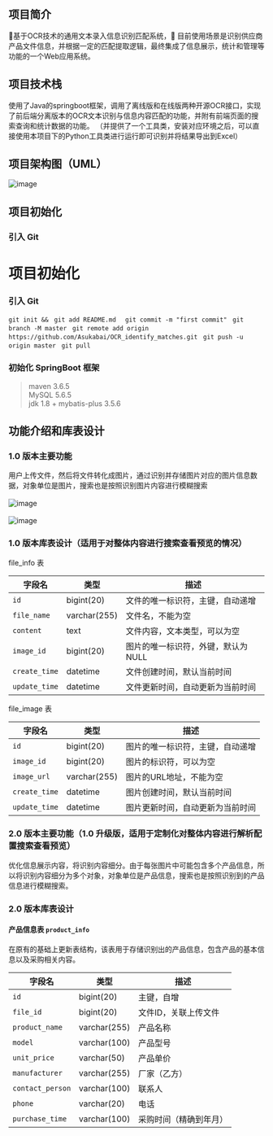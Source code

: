 ## 项目简介
🌈基于OCR技术的通用文本录入信息识别匹配系统，🙇 目前使用场景是识别供应商产品文件信息，并根据一定的匹配提取逻辑，最终集成了信息展示，统计和管理等功能的一个Web应用系统。

## 项目技术栈
使用了Java的springboot框架，调用了离线版和在线版两种开源OCR接口，实现了前后端分离版本的OCR文本识别与信息内容匹配的功能，并附有前端页面的搜索查询和统计数据的功能。
（并提供了一个工具类，安装对应环境之后，可以直接使用本项目下的Python工具类进行运行即可识别并将结果导出到Excel）

## 项目架构图（UML）

![image](https://github.com/user-attachments/assets/460973a1-6bf2-4bdb-9adf-2e5ca9e0e510)

## 项目初始化

### 引入 Git

# 项目初始化

### 引入 Git

```git init && ```
```git add README.md  ```
```git commit -m "first commit" ```
```git branch -M master ```
```git remote add origin https://github.com/Asukabai/OCR_identify_matches.git ```
```git push -u origin master ```
```git pull ```
### 初始化 SpringBoot 框架
<blockquote>
maven 3.6.5
<br>
MySQL 5.6.5
<br>
jdk 1.8 + mybatis-plus 3.5.6
</blockquote>

## 功能介绍和库表设计

### 1.0 版本主要功能
用户上传文件，然后将文件转化成图片，通过识别并存储图片对应的图片信息数据，对象单位是图片，搜索也是按照识别图片内容进行模糊搜索
<br><br> <!-- 插入两个换行符，增加文字与图片之间的空白 -->
![image](https://github.com/user-attachments/assets/34f05747-ee82-4715-9df9-1eb6b512beca)
<br><br> <!-- 插入两个换行符，增加文字与图片之间的空白 -->
![image](https://github.com/user-attachments/assets/423d39b0-a4b7-4da5-ae7d-faf8d8819113)
<br> <!-- 插入两个换行符，增加文字与图片之间的空白 -->
### 1.0 版本库表设计（适用于对整体内容进行搜索查看预览的情况）

file_info 表

| 字段名           | 类型           | 描述                               |
| ---------------- | -------------- | ---------------------------------- |
| `id`             | bigint(20)      | 文件的唯一标识符，主键，自动递增    |
| `file_name`      | varchar(255)    | 文件名，不能为空                   |
| `content`        | text           | 文件内容，文本类型，可以为空       |
| `image_id`       | bigint(20)      | 图片的唯一标识符，外键，默认为 NULL |
| `create_time`    | datetime        | 文件创建时间，默认当前时间         |
| `update_time`    | datetime        | 文件更新时间，自动更新为当前时间  |

file_image 表

| 字段名           | 类型           | 描述                               |
| ---------------- | -------------- | ---------------------------------- |
| `id`             | bigint(20)      | 图片的唯一标识符，主键，自动递增    |
| `image_id`       | bigint(20)      | 图片的标识符，可以为空              |
| `image_url`      | varchar(255)    | 图片的URL地址，不能为空            |
| `create_time`    | datetime        | 图片创建时间，默认当前时间         |
| `update_time`    | datetime        | 图片更新时间，自动更新为当前时间  |

### 2.0 版本主要功能（1.0 升级版，适用于定制化对整体内容进行解析配置搜索查看预览）
优化信息展示内容，将识别内容细分。由于每张图片中可能包含多个产品信息，所以将识别内容细分为多个对象，对象单位是产品信息，搜索也是按照识别到的产品信息进行模糊搜索。

### 2.0 版本库表设计

#### 产品信息表 `product_info`
在原有的基础上更新表结构，该表用于存储识别出的产品信息，包含产品的基本信息以及采购相关内容。

| 字段名           | 类型           | 描述                   |
| ---------------- | -------------- | ---------------------- |
| `id`             | bigint(20)      | 主键，自增              |
| `file_id`        | bigint(20)      | 文件ID，关联上传文件   |
| `product_name`   | varchar(255)    | 产品名称               |
| `model`          | varchar(100)    | 产品型号               |
| `unit_price`     | varchar(50)     | 产品单价               |
| `manufacturer`   | varchar(255)    | 厂家（乙方）           |
| `contact_person` | varchar(100)    | 联系人                 |
| `phone`          | varchar(20)     | 电话                   |
| `purchase_time`  | varchar(100)    | 采购时间（精确到年月） |
